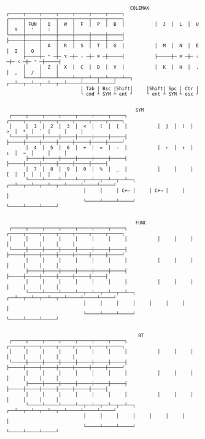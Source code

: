 

                                                 COLEMAK
    ┌─────┬─────┬─────┬─────┬─────┬─────┬─────┐           ┌─────┬─────┬─────┬─────┬─────┬─────┬─────┐
    │     │ FUN │  Q  │  W  │  F  │  P  │  B  │           │  J  │  L  │  U  │  Y  │  '  │  :  │     │
    └─────┼─────┼─────┼─────┼─────┼─────┼─────┤           ├─────┼─────┼─────┼─────┼─────┼─────┼─────┘
          │     │  A  │  R  │  S  │  T  │  G  │           │  M  │  N  │  E  │  I  │  O  │     │
          ├─────┼─ ⌃ ─┼─ ⌥ ─┼─ ⇧ ─┼─ ⌘ ─┼─────┤           ├─────┼─ ⌘ ─┼─ ⇧ ─┼─ ⌥ ─┼─ ⌃ ─┼─────┤
          │     │  Z  │  X  │  C  │  D  │  V  │           │  K  │  H  │  .  │  ,  │  /  │     │
          └─────┴─────┴─────┴──┬──┴──┬──┴──┬──┴──┐     ┌──┴──┬──┴──┬──┴──┬──┴─────┴─────┴─────┘
                               │ Tab │ Bsc │Shift│     │Shift│ Spc │ Ctr │
                               └ cmd ┴ SYM ┴ ent ┘     └ ent ┴ SYM ┴ esc ┘


                                                   SYM
     ┌─────┬─────┬─────┬─────┬─────┬─────┬─────┐           ┌─────┬─────┬─────┬─────┬─────┬─────┬─────┐
     │     │  1  │  2  │  3  │  <  │  (  │  {  │           │  }  │  )  │  >  │  *  │  `  │     │     │
     └─────┼─────┼─────┼─────┼─────┼─────┼─────┤           ├─────┼─────┼─────┼─────┼─────┼─────┼─────┘
           │  4  │  5  │  6  │  +  │  =  │  -  │           │  ←  │  ↑  │  ↓  │  →  │     │     │
           ├─────┼─────┼─────┼─────┼─────┼─────┤           ├─────┼─────┼─────┼─────┼─────┼─────┤
           │  7  │  8  │  9  │  0  │  %  │  _  │           │     │     │  [  │  ]  │  |  │     │
           └─────┴─────┴─────┴──┬──┴──┬──┴──┬──┴──┐     ┌──┴──┬──┴──┬──┴──┬──┴─────┴─────┴─────┘
                                │     │     │ C+← │     │ C+→ │     │     │
                                └─────┴─────┴─────┘     └─────┴─────┴─────┘


                                                   FUNC
     ┌─────┬─────┬─────┬─────┬─────┬─────┬─────┐           ┌─────┬─────┬─────┬─────┬─────┬─────┬─────┐
     │     │     │     │     │     │     │     │           │     │     │     │     │     │     │     │
     └─────┼─────┼─────┼─────┼─────┼─────┼─────┤           ├─────┼─────┼─────┼─────┼─────┼─────┼─────┘
           │     │     │     │     │     │     │           │     │     │     │     │     │     │
           ├─────┼─────┼─────┼─────┼─────┼─────┤           ├─────┼─────┼─────┼─────┼─────┼─────┤
           │     │     │     │     │     │     │           │     │     │     │     │     │     │
           └─────┴─────┴─────┴──┬──┴──┬──┴──┬──┴──┐     ┌──┴──┬──┴──┬──┴──┬──┴─────┴─────┴─────┘
                                │     │     │     │     │     │     │     │
                                └─────┴─────┴─────┘     └─────┴─────┴─────┘                                                  


                                                    BT
     ┌─────┬─────┬─────┬─────┬─────┬─────┬─────┐           ┌─────┬─────┬─────┬─────┬─────┬─────┬─────┐
     │     │     │     │     │     │     │     │           │     │     │     │     │     │     │     │
     └─────┼─────┼─────┼─────┼─────┼─────┼─────┤           ├─────┼─────┼─────┼─────┼─────┼─────┼─────┘
           │     │     │     │     │     │     │           │     │     │     │     │     │     │
           ├─────┼─────┼─────┼─────┼─────┼─────┤           ├─────┼─────┼─────┼─────┼─────┼─────┤
           │     │     │     │     │     │     │           │     │     │     │     │     │     │
           └─────┴─────┴─────┴──┬──┴──┬──┴──┬──┴──┐     ┌──┴──┬──┴──┬──┴──┬──┴─────┴─────┴─────┘
                                │     │     │     │     │     │     │     │
                                └─────┴─────┴─────┘     └─────┴─────┴─────┘
